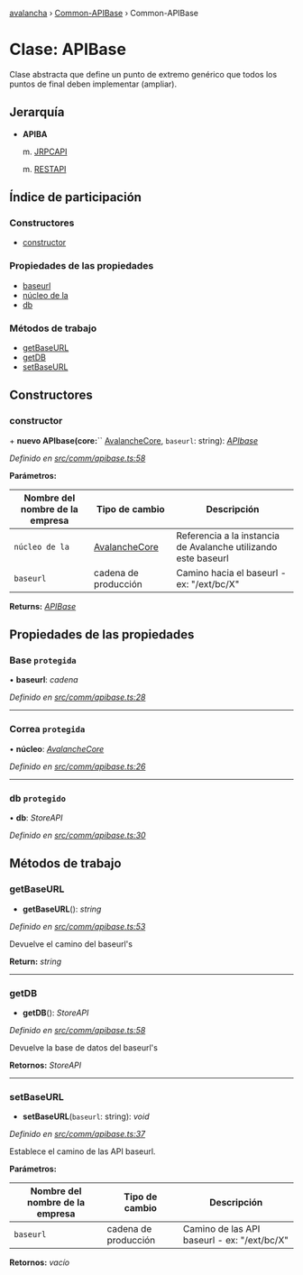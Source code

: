 [avalancha](../README.md) › [Common-APIBase](../modules/common_apibase.md)[](common_apibase.apibase.md) › Common-APIBase

# Clase: APIBase

Clase abstracta que define un punto de extremo genérico que todos los puntos de final deben implementar (ampliar).

## Jerarquía

* **APIBA**

   m. [JRPCAPI](common_jrpcapi.jrpcapi.md)

   m. [RESTAPI](common_restapi.restapi.md)

## Índice de participación

### Constructores

* [constructor](common_apibase.apibase.md#constructor)

### Propiedades de las propiedades

* [baseurl](common_apibase.apibase.md#protected-baseurl)
* [núcleo de la](common_apibase.apibase.md#protected-core)
* [db](common_apibase.apibase.md#protected-db)

### Métodos de trabajo

* [getBaseURL](common_apibase.apibase.md#getbaseurl)
* [getDB](common_apibase.apibase.md#getdb)
* [setBaseURL](common_apibase.apibase.md#setbaseurl)

## Constructores

### constructor

\+ **nuevo APIbase(core:**`` [AvalancheCore](avalanchecore.avalanchecore-1.md), `baseurl`: string): *[APIbase](common_apibase.apibase.md)*

*Definido en [src/comm/apibase.ts:58](https://github.com/ava-labs/avalanchejs/blob/ae78dee/src/common/apibase.ts#L58)*

**Parámetros:**

| Nombre del nombre de la empresa | Tipo de cambio | Descripción |
------ | ------ | ------ |
| `núcleo de la` | [AvalancheCore](avalanchecore.avalanchecore-1.md) | Referencia a la instancia de Avalanche utilizando este baseurl |
| `baseurl` | cadena de producción | Camino hacia el baseurl - ex: "/ext/bc/X" |

**Returns:** *[APIBase](common_apibase.apibase.md)*

## Propiedades de las propiedades

### Base `protegida`

• **baseurl**: *cadena*

*Definido en [src/comm/apibase.ts:28](https://github.com/ava-labs/avalanchejs/blob/ae78dee/src/common/apibase.ts#L28)*

___

### Correa `protegida`

• **núcleo**: *[AvalancheCore](avalanchecore.avalanchecore-1.md)*

*Definido en [src/comm/apibase.ts:26](https://github.com/ava-labs/avalanchejs/blob/ae78dee/src/common/apibase.ts#L26)*

___

### db `protegido`

• **db**: *StoreAPI*

*Definido en [src/comm/apibase.ts:30](https://github.com/ava-labs/avalanchejs/blob/ae78dee/src/common/apibase.ts#L30)*

## Métodos de trabajo

### getBaseURL

- **getBaseURL**(): *string*

*Definido en [src/comm/apibase.ts:53](https://github.com/ava-labs/avalanchejs/blob/ae78dee/src/common/apibase.ts#L53)*

Devuelve el camino del baseurl's

**Return:** *string*

___

### getDB

- **getDB**(): *StoreAPI*

*Definido en [src/comm/apibase.ts:58](https://github.com/ava-labs/avalanchejs/blob/ae78dee/src/common/apibase.ts#L58)*

Devuelve la base de datos del baseurl's

**Retornos:** *StoreAPI*

___

### setBaseURL

- **setBaseURL**(`baseurl`: string): *void*

*Definido en [src/comm/apibase.ts:37](https://github.com/ava-labs/avalanchejs/blob/ae78dee/src/common/apibase.ts#L37)*

Establece el camino de las API baseurl.

**Parámetros:**

| Nombre del nombre de la empresa | Tipo de cambio | Descripción |
------ | ------ | ------ |
| `baseurl` | cadena de producción | Camino de las API baseurl - ex: "/ext/bc/X" |

**Retornos:** *vacío*
